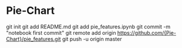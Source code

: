 # Pie-Chart
git init
git add README.md
git add pie_features.ipynb
git commit -m "notebook first commit"
git remote add origin https://github.com/{Pie-Chart}/pie_features.git
git push -u origin master

